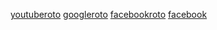 [youtuberoto](https://www.youtubeR.com/)
[googleroto](https://www.googleR.com/)
[facebookroto](https://www.facebookR.com/)
[facebook](https://www.facebook.com/)